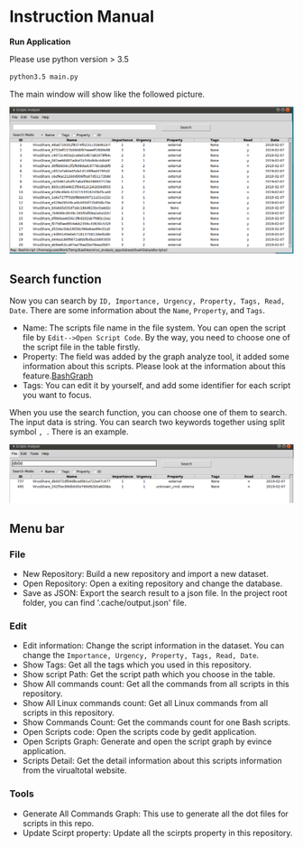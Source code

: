 # Instruction Manual

**Run Application**

Please use python version > 3.5

```bash
python3.5 main.py
```

The main window will show like the followed picture.

![](/images/2019-02-08-13-29-25.png)

## Search function

Now you can search by  `ID, Importance, Urgency, Property, Tags, Read, Date`. There are some information about the `Name`, `Property`, and `Tags`.

* Name: The scripts file name in the file system. You can open the script file by `Edit-->Open Script Code`. By the way, you need to choose one of the script file in the table firstly.
* Property: The field was added by the graph analyze tool, it added some information about this scripts. Please look at the information about this feature.[BashGraph](./2019-02-04-BashGraph-API/)
* Tags: You can edit it by yourself, and add some identifier for each script you want to focus.

When you use the search function, you can choose one of them to search. The input data is string. You can search two keywords together using split symbol `, `. There is an example.

![](/images/2019-02-08-13-40-29.png)

## Menu bar

### File

* New Repository: Build a new repository and import a new dataset.
* Open Repository: Open a exiting repository and change the database.
* Save as JSON: Export the search result to a json file. In the project root folder, you can find '.cache/output.json' file.

### Edit

* Edit information: Change the script information in the dataset. You can change the `Importance, Urgency, Property, Tags, Read, Date`.
* Show Tags: Get all the tags which you used in this repository.
* Show script Path: Get the script path which you choose in the table.
* Show All commands count: Get all the commands from all scripts in this repository.
* Show All Linux commands count: Get all Linux commands from all scripts in this repository.
* Show Commands Count: Get the commands count for one Bash scripts.
* Open Scripts code: Open the scripts code by gedit application.
* Open Scripts Graph: Generate and open the script graph by evince application.
* Scripts Detail: Get the detail information about this scripts information from the virualtotal website.

### Tools

* Generate All Commands Graph: This use to generate all the dot files for scripts in this repo.
* Update Scirpt property: Update all the scirpts property in this repository.
